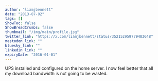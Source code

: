 ```yaml
---
author: "liamjbennett"
date: "2013-07-02"
tags: []
ShowToc: false
ShowBreadCrumbs: false
thumbnail: "/img/main/profile.jpg"
twitter_link: "https://x.com/liamjbennett/status/352152959779483648"
mastodon_link: ""
bluesky_link: ""
linkedin_link: ""
expiryDate: "2016-01-01"
---
```


UPS installed and configured on the home server. I now feel better that all my download bandwidth is not going to be wasted.

